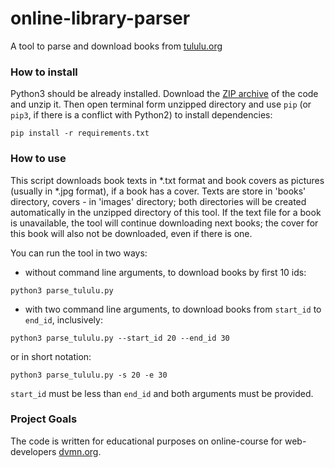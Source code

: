 # online-library-parser

A tool to parse and download books from [tululu.org](https://tululu.org/)

### How to install

Python3 should be already installed.
Download the [ZIP archive](https://github.com/Katsutami7moto/online-library-parser/archive/refs/heads/main.zip) of the code and unzip it.
Then open terminal form unzipped directory and use `pip` (or `pip3`, if there is a conflict with Python2) to install dependencies:
```commandline
pip install -r requirements.txt
```

### How to use

This script downloads book texts in *.txt format and book covers as pictures (usually in *.jpg format), if a book has a cover. Texts are store in 'books' directory, covers - in 'images' directory; both directories will be created automatically in the unzipped directory of this tool.
If the text file for a book is unavailable, the tool will continue downloading next books; the cover for this book will also not be downloaded, even if there is one.

You can run the tool in two ways:

- without command line arguments, to download books by first 10 ids:
```commandline
python3 parse_tululu.py
```
- with two command line arguments, to download books from `start_id` to `end_id`, inclusively:
```commandline
python3 parse_tululu.py --start_id 20 --end_id 30
```
or in short notation:
```commandline
python3 parse_tululu.py -s 20 -e 30
```
`start_id` must be less than `end_id` and both arguments must be provided.

### Project Goals

The code is written for educational purposes on online-course for web-developers [dvmn.org](https://dvmn.org/).
